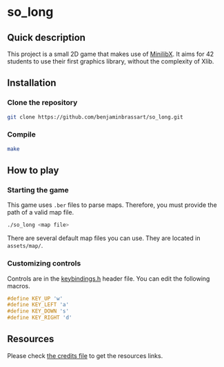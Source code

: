 # so_long

## Quick description

This project is a small 2D game that makes use of [MinilibX](https://github.com/42Paris/minilibx-linux). It aims for 42 students to use their first graphics library, without the complexity of Xlib.

## Installation

### Clone the repository

```sh
git clone https://github.com/benjaminbrassart/so_long.git
```

### Compile

```sh
make
```

## How to play

### Starting the game

This game uses `.ber` files to parse maps. Therefore, you must provide the path of a valid map file.

```sh
./so_long <map file>
```

There are several default map files you can use. They are located in `assets/map/`.

### Customizing controls

Controls are in the [keybindings.h](include/keybindings.h#L16) header file. You can edit the following macros.

```c
#define KEY_UP 'w'
#define KEY_LEFT 'a'
#define KEY_DOWN 's'
#define KEY_RIGHT 'd'
```

## Resources
Please check [the credits file](CREDITS.md) to get the resources links.
